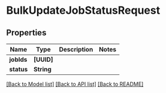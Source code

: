 # BulkUpdateJobStatusRequest

## Properties
Name | Type | Description | Notes
------------ | ------------- | ------------- | -------------
**jobIds** | **[UUID]** |  | 
**status** | **String** |  | 

[[Back to Model list]](../README.md#documentation-for-models) [[Back to API list]](../README.md#documentation-for-api-endpoints) [[Back to README]](../README.md)



